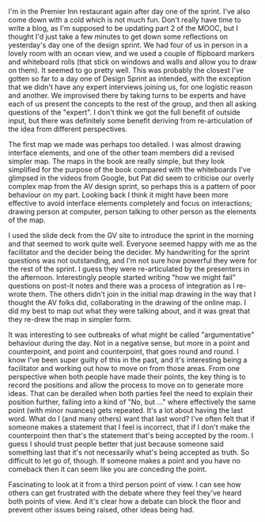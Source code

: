 I'm in the Premier Inn restaurant again after day one of the sprint.  I've also come down with a cold which is not much fun.  Don't really have time to write a blog, as I'm supposed to be updating part 2 of the MOOC, but I thought I'd just take a few minutes to get down some reflections on yesterday's day one of the design sprint.  We had four of us in person in a lovely room with an ocean view, and we used a couple of flipboard markers and whiteboard rolls (that stick on windows and walls and allow you to draw on them).  It seemed to go pretty well.  This was probably the closest I've gotten so far to a day one of Design Sprint as intended, with the exception that we didn't have any expert interviews joining us, for one logistic reason and another.  We improvised there by taking turns to be experts and have each of us present the concepts to the rest of the group, and then all asking questions of the "expert".  I don't think we got the full benefit of outside input, but there was definitely some benefit deriving from re-articulation of the idea from different perspectives.

The first map we made was perhaps too detailed.  I was almost drawing interface elements, and one of the other team members did a revised simpler map.  The maps in the book are really simple, but they look simplified for the purpose of the book compared with the whiteboards I've glimpsed in the videos from Google, but Pat did seem to criticise our overly complex map from the AV design sprint, so perhaps this is a pattern of poor behaviour on my part.  Looking back I think it might have been more effective to avoid interface elements completely and focus on interactions; drawing person at computer, person talking to other person as the elements of the map.

I used the slide deck from the GV site to introduce the sprint in the morning and that seemed to work quite well.  Everyone seemed happy with me as the facilitator and the decider being the decider.  My handwriting for the sprint questions was not outstanding, and I'm not sure how powerful they were for the rest of the sprint.  I guess they were re-articulated by the presenters in the afternoon.  Interestingly people started writing "how we might fail" questions on post-it notes and there was a process of integration as I re-wrote them.  The others didn't join in the initial map drawing in the way that I thought the AV folks did, collaborating in the drawing of the online map.  I did my best to map out what they were talking about, and it was great that they re-drew the map in simpler form.

It was interesting to see outbreaks of what might be called "argumentative" behaviour during the day.  Not in a negative sense, but more in a point and counterpoint, and point and counterpoint, that goes round and round.  I know I've been super guilty of this in the past, and it's interesting being a facilitator and working out how to move on from those areas.  From one perspective when both people have made their points, the key thing is to record the positions and allow the process to move on to generate more ideas.  That can be derailed when both parties feel the need to explain their position further, falling into a kind of "No, but ..." where effectively the same point (with minor nuances) gets repeated.  It's a lot about having the last word.  What do I (and many others) want that last word?  I've often felt that if someone makes a statement that I feel is incorrect, that if I don't make the counterpoint then that's the statement that's being accepted by the room.  I guess I should trust people better that just because someone said something last that it's not necessarily what's being accepted as truth.  So difficult to let go of, though.  If someone makes a point and you have no comeback then it can seem like you are conceding the point.

Fascinating to look at it from a third person point of view.  I can see how others can get frustrated with the debate where they feel they've heard both points of view.   And it's clear how a debate can block the floor and prevent other issues being raised, other ideas being had.
